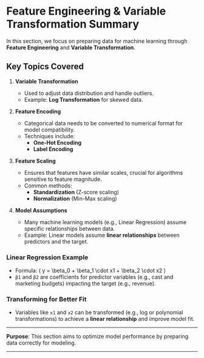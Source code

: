 # Feature Engineering & Variable Transformation Summary

In this section, we focus on preparing data for machine learning through **Feature Engineering** and **Variable Transformation**.

## Key Topics Covered

1. **Variable Transformation**
   - Used to adjust data distribution and handle outliers.
   - Example: **Log Transformation** for skewed data.

2. **Feature Encoding**
   - Categorical data needs to be converted to numerical format for model compatibility.
   - Techniques include:
     - **One-Hot Encoding**
     - **Label Encoding**

3. **Feature Scaling**
   - Ensures that features have similar scales, crucial for algorithms sensitive to feature magnitude.
   - Common methods:
     - **Standardization** (Z-score scaling)
     - **Normalization** (Min-Max scaling)

4. **Model Assumptions**
   - Many machine learning models (e.g., Linear Regression) assume specific relationships between data.
   - Example: Linear models assume **linear relationships** between predictors and the target.

### Linear Regression Example
   - Formula: \( y = \beta_0 + \beta_1 \cdot x1 + \beta_2 \cdot x2 \)
   - `β1` and `β2` are coefficients for predictor variables (e.g., cast and marketing budgets) impacting the target (e.g., revenue).

### Transforming for Better Fit
   - Variables like `x1` and `x2` can be transformed (e.g., log or polynomial transformations) to achieve a **linear relationship** and improve model fit.

---

**Purpose**: This section aims to optimize model performance by preparing data correctly for modeling.

---